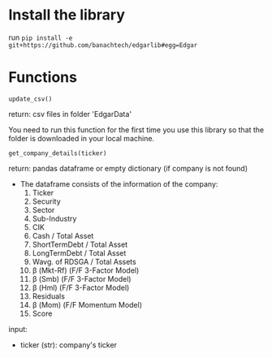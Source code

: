 # Install the library
run `pip install -e git+https://github.com/banachtech/edgarlib#egg=Edgar`

# Functions
`update_csv()`

  return: csv files in folder 'EdgarData'
  
  You need to run this function for the first time you use this library so that the folder is downloaded in your local machine.

`get_company_details(ticker)`

  return: pandas dataframe or empty dictionary (if company is not found)

  * The dataframe consists of the information of the company:
    1. Ticker
    2. Security
    3. Sector
    4. Sub-Industry     
    5. CIK   
    6. Cash / Total Asset
    7. ShortTermDebt / Total Asset
    8. LongTermDebt / Total Asset
    9. Wavg. of RDSGA / Total Assets
    10. β (Mkt-Rf) (F/F 3-Factor Model)
    11. β (Smb) (F/F 3-Factor Model)
    12. β (Hml) (F/F 3-Factor Model)
    13. Residuals
    14. β (Mom) (F/F Momentum Model)
    15. Score
  
  input:
  * ticker (str): company's ticker